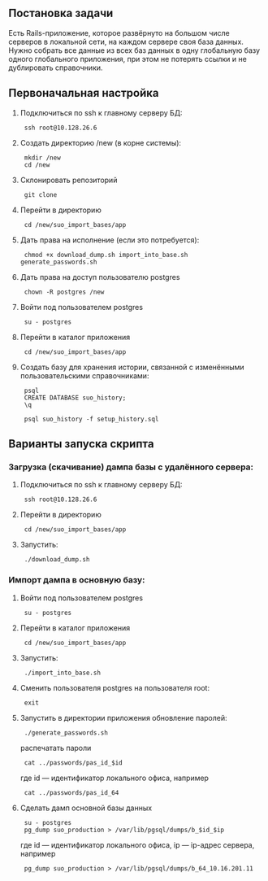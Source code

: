 ## Постановка задачи

Есть Rails-приложение, которое развёрнуто на большом числе серверов в локальной сети,
на каждом сервере своя база данных. Нужно собрать все данные из всех баз данных в одну
глобальную базу одного глобального приложения, при этом не потерять ссылки
и не дублировать справочники.

## Первоначальная настройка

1. Подключиться по ssh к главному серверу БД:

        ssh root@10.128.26.6

2. Создать директорию /new (в корне системы):

        mkdir /new
        cd /new

3. Склонировать репозиторий

        git clone

4. Перейти в директорию

        cd /new/suo_import_bases/app

5. Дать права на исполнение (если это потребуется):

        chmod +x download_dump.sh import_into_base.sh generate_passwords.sh

6. Дать права на доступ пользователю postgres

        chown -R postgres /new

7. Войти под пользователем postgres

        su - postgres

8. Перейти в каталог приложения

        cd /new/suo_import_bases/app

9. Создать базу для хранения истории, связанной с изменёнными пользовательскими справочниками:

        psql
        CREATE DATABASE suo_history;
        \q

        psql suo_history -f setup_history.sql

## Варианты запуска скрипта

### Загрузка (скачивание) дампа базы с удалённого сервера:

1. Подключиться по ssh к главному серверу БД:

        ssh root@10.128.26.6

2. Перейти в директорию

        cd /new/suo_import_bases/app

3. Запустить:

        ./download_dump.sh

### Импорт дампа в основную базу:

1. Войти под пользователем postgres

        su - postgres

2. Перейти в каталог приложения

        cd /new/suo_import_bases/app

3. Запустить:

        ./import_into_base.sh

4. Сменить пользователя postgres на пользователя root:

        exit

5. Запустить в директории приложения обновление паролей:

        ./generate_passwords.sh

   распечатать пароли

        cat ../passwords/pas_id_$id
        
   где id — идентификатор локального офиса, например

        cat ../passwords/pas_id_64

6. Сделать дамп основной базы данных

        su - postgres
        pg_dump suo_production > /var/lib/pgsql/dumps/b_$id_$ip

   где id — идентификатор локального офиса, ip — ip-адрес сервера, например

        pg_dump suo_production > /var/lib/pgsql/dumps/b_64_10.16.201.11
